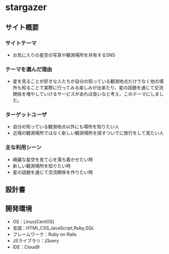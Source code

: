 # stargazer

## サイト概要
### サイトテーマ
- お気に入りの星空の写真や観測場所を共有するSNS


### テーマを選んだ理由
- 星を見ることが好きな人たちが自分の知っている観測地点だけでなく他の場所も知ることで実際に行ってみる楽しみが出来たり、星の話題を通じて交流関係を増やしていけるサービスがあれば良いなと考え、このテーマにしました。

### ターゲットユーザ
* 自分の知っている観測地点以外にも場所を知りたい人
* 近場の観測場所ではなく新しい観測場所を探すついでに旅行をして見たい人


### 主な利用シーン
* 綺麗な星空を見て心を落ち着かせたい時
* 新しい観測場所を知りたい時
* 星の話題を通じて交流関係を作りたい時

## 設計書


## 開発環境
- OS：Linux(CentOS)
- 言語：HTML,CSS,JavaScript,Ruby,SQL
- フレームワーク：Ruby on Rails
- JSライブラリ：jQuery
- IDE：Cloud9